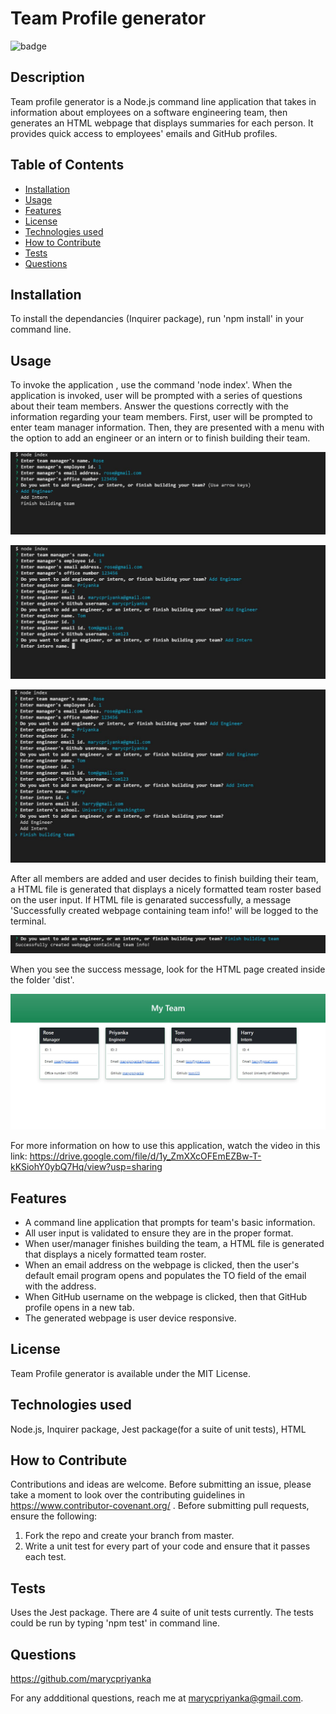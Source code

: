 # Team Profile generator
![badge](https://img.shields.io/badge/MIT-License-blue.svg)

## Description

Team profile generator is a Node.js command line application that takes in information about employees on a software engineering team, then generates an HTML webpage that displays summaries for each person. It provides quick access to employees' emails and GitHub profiles.

## Table of Contents 

- [Installation](#installation)
- [Usage](#usage)
- [Features](#features)
- [License](#license)
- [Technologies used](#technologies-used)
- [How to Contribute](#how-to-contribute)
- [Tests](#tests)
- [Questions](#questions)

## Installation

To install the dependancies (Inquirer package), run 'npm install' in your command line.

## Usage

To invoke the application , use the command 'node index'. When the application is invoked, user will be prompted with a series of questions about their team members. Answer the questions correctly with the information regarding your team members. First, user will be prompted to enter team manager information. Then, they are presented with a menu with the option to add an engineer or an intern or to finish building their team.  

![screenshot1](https://github.com/marycpriyanka/team-profile-generator/blob/main/screenshots/screenshot1.JPG)

![screenshot2](https://github.com/marycpriyanka/team-profile-generator/blob/main/screenshots/screenshot2.JPG)

![screenshot3](https://github.com/marycpriyanka/team-profile-generator/blob/main/screenshots/screenshot3.JPG)

After all members are added and user decides to finish building their team, a HTML file is generated that displays a nicely formatted team roster based on the user input. If HTML file is genarated successfully, a message 'Successfully created webpage containing team info!' will be logged to the terminal. 

![success](https://github.com/marycpriyanka/team-profile-generator/blob/main/screenshots/success.JPG)

When you see the success message, look for the HTML page created inside the folder 'dist'.

![webpage](https://github.com/marycpriyanka/team-profile-generator/blob/main/screenshots/webpage.JPG)

For more information on how to use this application, watch the video in this link:
https://drive.google.com/file/d/1y_ZmXXcOFEmEZBw-T-kKSiohY0ybQ7Hq/view?usp=sharing

## Features

- A command line application that prompts for team's basic information.
- All user input  is validated to ensure they are in the proper format.
- When user/manager finishes building the team, a HTML file is generated that displays a nicely formatted team roster.
- When an email address on the webpage is clicked, then the user's default email program opens and populates the TO field of the email with the address.
- When GitHub username on the webpage is clicked, then that GitHub profile opens in a new tab.
- The generated webpage is user device responsive.

## License

Team Profile generator is available under the MIT License.

## Technologies used

Node.js, Inquirer package, Jest package(for a suite of unit tests), HTML

## How to Contribute

Contributions and ideas are welcome. Before submitting an issue, please take a moment to look over the contributing guidelines in https://www.contributor-covenant.org/ . Before submitting pull requests, ensure the following:

1. Fork the repo and create your branch from master.
2. Write a unit test for every part of your code and ensure that it passes each test.

## Tests

Uses the Jest package. There are 4 suite of unit tests currently. The tests could be run by typing 'npm test' in command line.

## Questions

https://github.com/marycpriyanka

For any addditional questions, reach me at marycpriyanka@gmail.com.
